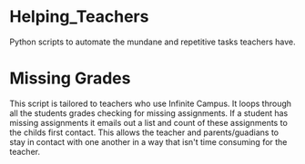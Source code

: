 # Helping_Teachers
Python scripts to automate the mundane and repetitive tasks teachers have.

# Missing Grades
This script is tailored to teachers who use Infinite Campus. It loops through all the students grades checking for missing assignments. If a student has missing assignments it emails out a list and count of these assignments to the childs first contact. This allows the teacher and parents/guadians to stay in contact with one another in a way that isn't time consuming for the teacher.

